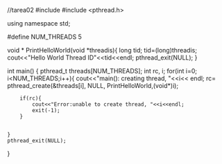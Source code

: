 //tarea02
#include <iostream>
#include <pthread.h>

using namespace std;

#define NUM_THREADS 5

void * PrintHelloWorld(void *threadis){
    long tid;
    tid=(long)threadis;
    cout<<"Hello World Thread ID"<<tid<<endl;
    pthread_exit(NULL);
}

int main() {
    pthread_t threads[NUM_THREADS];
    int rc, i;
    for(int i=0; i<NUM_THREADS;i++){
        cout<<"main(): creating thread, "<<i<< endl;
        rc= pthread_create(&threads[i], NULL, PrintHelloWorld,(void*)i);

        if(rc){
            cout<<"Error:unable to create thread, "<<i<<endl;
            exit(-1);
        }
        
        
    }
    pthread_exit(NULL);
}
